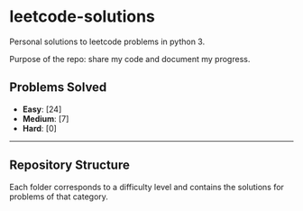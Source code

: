 # leetcode-solutions

Personal solutions to leetcode problems in python 3.

Purpose of the repo: share my code and document my progress.

## Problems Solved

- **Easy**: [24]  <!-- Placeholder for Easy problems count -->
- **Medium**: [7] <!-- Placeholder for Medium problems count -->
- **Hard**: [0]   <!-- Placeholder for Hard problems count -->

---

## Repository Structure

Each folder corresponds to a difficulty level and contains the solutions for problems of that category.


